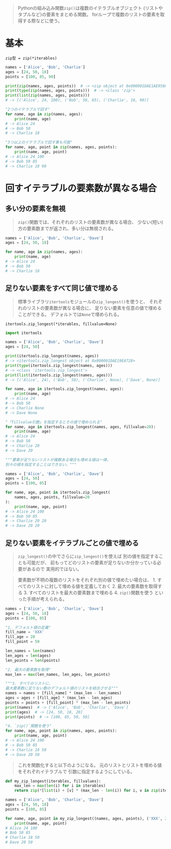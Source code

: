 > Pythonの組み込み関数`zip()`は複数のイテラブルオブジェクト
  (リストやタプルなど)の要素をまとめる関数。
> forループで複数のリストの要素を取得する際などに使う。

# 基本

`zip型 = zip(*iterables)`

```python
names = ['Alice', 'Bob', 'Charlie']
ages = [24, 50, 18]
points = [100, 85, 90]

print(zip(names, ages, points))  # -> <zip object at 0x000001DAE1AE9588>
print(type(zip(names, ages, points)))  # -> <class 'zip'>
print(list(zip(names, ages, points)))
# -> [('Alice', 24, 100), ('Bob', 50, 85), ('Charlie', 18, 90)]

"2つのイテラブルで回す"
for name, age in zip(names, ages):
    print(name, age)
# -> Alice 24
# -> Bob 50
# -> Charlie 18

"3つ以上のイテラブルで回す事も可能"
for name, age, point in zip(names, ages, points):
    print(name, age, point)
# -> Alice 24 100
# -> Bob 50 85
# -> Charlie 18 90
```

# 回すイテラブルの要素数が異なる場合

## 多い分の要素を無視

> `zip()`関数では、それぞれのリストの要素数が異なる場合、
  少ない(短い)方の要素数までが返され、多い分は無視される。

```python
names = ['Alice', 'Bob', 'Charlie', 'Dave']
ages = [24, 50, 18]

for name, age in zip(names, ages):
    print(name, age)
# -> Alice 24
# -> Bob 50
# -> Charlie 18
```

## 足りない要素をすべて同じ値で埋める

> 標準ライブラリ`itertools`モジュールの`zip_longest()`を使うと、
  それぞれのリストの要素数が異なる場合に、
  足りない要素を任意の値で埋めることができる。
> デフォルトでは`None`で埋められる。

`itertools.zip_longest(*iterables, fillvalue=None)`

```python
import itertools

names = ['Alice', 'Bob', 'Charlie', 'Dave']
ages = [24, 50]

print(itertools.zip_longest(names, ages))
# -> <itertools.zip_longest object at 0x000001DAE19EA728>
print(type(itertools.zip_longest(names, ages)))
# -> <class 'itertools.zip_longest'>
print(list(itertools.zip_longest(names, ages)))
# -> [('Alice', 24), ('Bob', 50), ('Charlie', None), ('Dave', None)]

for name, age in itertools.zip_longest(names, ages):
    print(name, age)
# -> Alice 24
# -> Bob 50
# -> Charlie None
# -> Dave None

"「fillvalue引数」を指定するとその値で埋められる"
for name, age in itertools.zip_longest(names, ages, fillvalue=20):
    print(name, age)
# -> Alice 24
# -> Bob 50
# -> Charlie 20
# -> Dave 20

"""要素が足りないリストが複数ある場合も埋める値は一律。
別々の値を指定することはできない。"""

names = ['Alice', 'Bob', 'Charlie', 'Dave']
ages = [24, 50]
points = [100, 85]

for name, age, point in itertools.zip_longest(
    names, ages, points, fillvalue=20
):
    print(name, age, point)
# -> Alice 24 100
# -> Bob 50 85
# -> Charlie 20 20
# -> Dave 20 20
```

## 足りない要素をイテラブルごとの値で埋める

> `zip_longest()`の中でさらに`zip_longest()`を使えば
  別の値を指定することも可能だが、
  前もってどのリストの要素が足りないか分かっている必要があるので
  実用的ではない。

> 要素数が不明の複数のリストをそれぞれ別の値で埋めたい場合は、
    1. すべてのリストに対して埋める値を定義しておく
    2. 最大の要素数を取得する
    3. すべてのリストを最大の要素数まで埋める
    4. `zip()`関数を使う
  といった手順が考えられる。

```python
names = ['Alice', 'Bob', 'Charlie', 'Dave']
ages = [24, 50, 18]
points = [100, 85]

"1. デフォルト値の定義"
fill_name = 'XXX'
fill_age = 20
fill_point = 50

len_names = len(names)
len_ages = len(ages)
len_points = len(points)

"2. 最大の要素数を取得"
max_len = max(len_names, len_ages, len_points)

"""3. すべてのリストに、
最大要素数に足りない数のデフォルト値のリストを結合させる"""
names = names + [fill_name] * (max_len - len_names)
ages = ages + [fill_age] * (max_len - len_ages)
points = points + [fill_point] * (max_len - len_points)
print(names)  # -> ['Alice', 'Bob', 'Charlie', 'Dave']
print(ages)  # -> [24, 50, 18, 20]
print(points)  # -> [100, 85, 50, 50]

"4. `zip()`関数を使う"
for name, age, point in zip(names, ages, points):
    print(name, age, point)
# -> Alice 24 100
# -> Bob 50 85
# -> Charlie 18 50
# -> Dave 20 50
```

> これを関数化すると以下のようになる。
  元のリストとリストを埋める値をそれぞれイテラブルで
  引数に指定するようにしている。

```python
def my_zip_longest(iterables, fillvalues):
    max_len = max(len(i) for i in iterables)
    return zip(*[list(i) + [v] * (max_len - len(i)) for i, v in zip(iterables, fillvalues)])

names = ['Alice', 'Bob', 'Charlie', 'Dave']
ages = [24, 50, 18]
points = [100, 85]

for name, age, point in my_zip_longest((names, ages, points), ('XXX', 20, 50)):
    print(name, age, point)
# Alice 24 100
# Bob 50 85
# Charlie 18 50
# Dave 20 50
```

